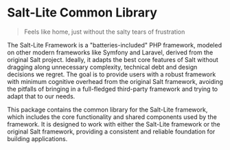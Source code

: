 # Salt-Lite Common Library

> Feels like home, just without the salty tears of frustration

The Salt-Lite Framework is a "batteries-included" PHP framework, modeled on other
modern frameworks like Symfony and Laravel, derived from the original Salt project.
Ideally, it adapts the best core features of Salt without dragging along unnecessary
complexity, technical debt and design decisions we regret. The goal is to provide
users with a robust framework with minimum cognitive overhead from the original
Salt framework, avoiding the pitfalls of bringing in a full-fledged third-party
framework and trying to adapt that to our needs.

This package contains the common library for the Salt-Lite framework, which includes
the core functionality and shared components used by the framework. It is designed 
to work with either the Salt-Lite framework or the original Salt framework, providing a consistent
and reliable foundation for building applications.
